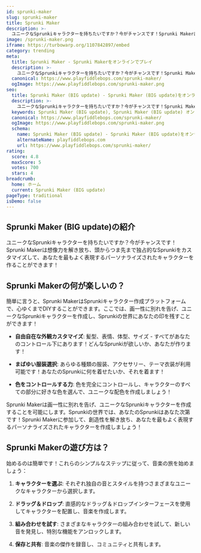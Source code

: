 ```yaml
---
id: sprunki-maker
slug: sprunki-maker
title: Sprunki Maker
description: >-
  ユニークなSprunkiキャラクターを持ちたいですか？今がチャンスです！Sprunki Makerは想像力を解き放ち、頭からつま先まで独占的なSprunkiをカスタマイズして、あなたを最もよく表現するパーソナライズされたキャラクターを作ることができます！
image: /sprunki-maker.png
iframe: https://turbowarp.org/1107842897/embed
category: trending
meta:
  title: Sprunki Maker - Sprunki Makerをオンラインでプレイ
  description: >-
    ユニークなSprunkiキャラクターを持ちたいですか？今がチャンスです！Sprunki Makerは想像力を解き放ち、頭からつま先まで独占的なSprunkiをカスタマイズして、あなたを最もよく表現するパーソナライズされたキャラクターを作ることができます！
  canonical: https://www.playfiddlebops.com/sprunki-maker/
  ogImage: https://www.playfiddlebops.com/sprunki-maker.png
seo:
  title: Sprunki Maker (BIG update) - Sprunki Maker (BIG update)をオンラインでプレイ
  description: >-
    ユニークなSprunkiキャラクターを持ちたいですか？今がチャンスです！Sprunki Makerは想像力を解き放ち、頭からつま先まで独占的なSprunkiをカスタマイズして、あなたを最もよく表現するパーソナライズされたキャラクターを作ることができます！
  keywords: Sprunki Maker (BIG update), Sprunki Maker (BIG update) オンライン
  canonical: https://www.playfiddlebops.com/sprunki-maker/
  ogImage: https://www.playfiddlebops.com/sprunki-maker.png
  schema:
    name: Sprunki Maker (BIG update) - Sprunki Maker (BIG update)をオンラインでプレイ
    alternateName: playfiddlebops.com
    url: https://www.playfiddlebops.com/sprunki-maker/
rating:
  score: 4.8
  maxScore: 5
  votes: 700
  stars: 4
breadcrumb:
  home: ホーム
  current: Sprunki Maker (BIG update)
pageType: traditional
isDemo: false
---
```


## Sprunki Maker (BIG update)の紹介

ユニークなSprunkiキャラクターを持ちたいですか？今がチャンスです！Sprunki Makerは想像力を解き放ち、頭からつま先まで独占的なSprunkiをカスタマイズして、あなたを最もよく表現するパーソナライズされたキャラクターを作ることができます！

## Sprunki Makerの何が楽しいの？

簡単に言うと、Sprunki MakerはSprunkiキャラクター作成プラットフォームで、心ゆくまでDIYすることができます。ここでは、画一性に別れを告げ、ユニークなSprunkiキャラクターを作成し、Sprunkiの世界にあなたの印を残すことができます！

- **自由自在な外観カスタマイズ**: 髪型、表情、体型、サイズ - すべてがあなたのコントロール下にあります！どんなSprunkiが欲しいか、あなたが作ります！

- **まばゆい服装選択**: あらゆる種類の服装、アクセサリー、テーマ衣装が利用可能です！あなたのSprunkiに何を着せたいか、それを着ます！

- **色をコントロールする力**: 色を完全にコントロールし、キャラクターのすべての部分に好きな色を選んで、ユニークな配色を作成しましょう！

Sprunki Makerは画一性に別れを告げ、ユニークなSprunkiキャラクターを作成することを可能にします。Sprunkiの世界では、あなたのSprunkiはあなた次第です！Sprunki Makerに参加して、創造性を解き放ち、あなたを最もよく表現するパーソナライズされたキャラクターを作成しましょう！

## Sprunki Makerの遊び方は？

始めるのは簡単です！これらのシンプルなステップに従って、音楽の旅を始めましょう：

1. **キャラクターを選ぶ**: それぞれ独自の音とスタイルを持つさまざまなユニークなキャラクターから選択します。

1. **ドラッグ＆ドロップ**: 直感的なドラッグ＆ドロップインターフェースを使用してキャラクターを配置し、音楽を作成します。

1. **組み合わせを試す**: さまざまなキャラクターの組み合わせを試して、新しい音を発見し、特別な機能をアンロックします。

1. **保存と共有**: 音楽の傑作を録音し、コミュニティと共有します。